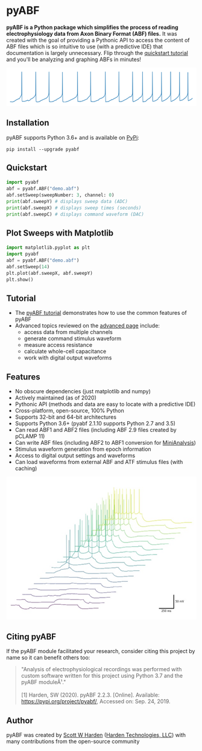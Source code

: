 # pyABF

**pyABF is a Python package which simplifies the process of reading electrophysiology data from Axon Binary Format (ABF) files.** It was created with the goal of providing a Pythonic API to access the content of ABF files which is so intuitive to use (with a predictive IDE) that documentation is largely unnecessary. Flip through the [quickstart tutorial](tutorial) and you'll be analyzing and graphing ABFs in minutes!

<div class="text-center">

![](action-potentials-small.png)

</div>

## Installation

pyABF supports Python 3.6+ and is available on [PyPi](https://pypi.org/project/pyabf/):

```
pip install --upgrade pyabf
```

## Quickstart
```python
import pyabf
abf = pyabf.ABF("demo.abf")
abf.setSweep(sweepNumber: 3, channel: 0)
print(abf.sweepY) # displays sweep data (ADC)
print(abf.sweepX) # displays sweep times (seconds)
print(abf.sweepC) # displays command waveform (DAC)
```

## Plot Sweeps with Matplotlib
```python
import matplotlib.pyplot as plt
import pyabf
abf = pyabf.ABF("demo.abf")
abf.setSweep(14)
plt.plot(abf.sweepX, abf.sweepY)
plt.show()
```

## Tutorial
* The [pyABF tutorial](tutorial) demonstrates how to use the common features of pyABF
* Advanced topics reviewed on the [advanced page](advanced) include:
  * access data from multiple channels
  * generate command stimulus waveform
  * measure access resistance
  * calculate whole-cell capacitance
  * work with digital output waveforms

## Features
* No obscure dependencies (just matplotlib and numpy)
* Actively maintained (as of 2020)
* Pythonic API (methods and data are easy to locate with a predictive IDE)
* Cross-platform, open-source, 100% Python
* Supports 32-bit and 64-bit architectures
* Supports Python 3.6+ (pyabf 2.1.10 supports Python 2.7 and 3.5)
* Can read ABF1 and ABF2 files (including ABF 2.9 files created by pCLAMP 11)
* Can write ABF files (including ABF2 to ABF1 conversion for [MiniAnalysis](http://www.synaptosoft.com/MiniAnalysis/))
* Stimulus waveform generation from epoch information
* Access to digital output settings and waveforms
* Can load waveforms from external ABF and ATF stimulus files (with caching)

<div class="text-center">

![](pyabf-example-action-potentials.jpg)

</div>

## Citing pyABF
If the pyABF module facilitated your research, consider citing this project by name so it can benefit others too:

> "Analysis of electrophysiological recordings was performed with custom software written for this project using Python 3.7 and the pyABF moduleÂ¹."<br><br>[1] Harden, SW (2020). pyABF 2.2.3. [Online]. Available: https://pypi.org/project/pyabf/, Accessed on: Sep. 24, 2019.

## Author
pyABF was created by [Scott W Harden](https://www.swharden.com/wp/about-scott/) ([Harden Technologies, LLC](http://tech.swharden.com/)) with many contributions from the open-source community